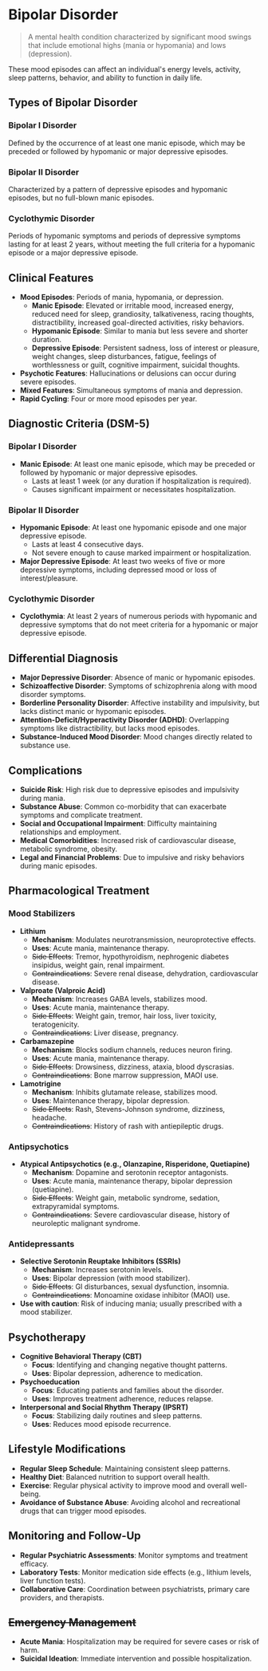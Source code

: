 # Bipolar Disorder

> A mental health condition characterized by significant mood swings that include emotional highs (mania or hypomania) and lows (depression).

These mood episodes can affect an individual's energy levels, activity, sleep patterns, behavior, and ability to function in daily life.

## Types of Bipolar Disorder

### Bipolar I Disorder

Defined by the occurrence of at least one manic episode, which may be preceded or followed by hypomanic or major depressive episodes.

### Bipolar II Disorder

Characterized by a pattern of depressive episodes and hypomanic episodes, but no full-blown manic episodes.

### Cyclothymic Disorder

Periods of hypomanic symptoms and periods of depressive symptoms lasting for at least 2 years, without meeting the full criteria for a hypomanic episode or a major depressive episode.

## Clinical Features

- **Mood Episodes**: Periods of mania, hypomania, or depression.
  - **Manic Episode**: Elevated or irritable mood, increased energy, reduced need for sleep, grandiosity, talkativeness, racing thoughts, distractibility, increased goal-directed activities, risky behaviors.
  - **Hypomanic Episode**: Similar to mania but less severe and shorter duration.
  - **Depressive Episode**: Persistent sadness, loss of interest or pleasure, weight changes, sleep disturbances, fatigue, feelings of worthlessness or guilt, cognitive impairment, suicidal thoughts.
- **Psychotic Features**: Hallucinations or delusions can occur during severe episodes.
- **Mixed Features**: Simultaneous symptoms of mania and depression.
- **Rapid Cycling**: Four or more mood episodes per year.

## Diagnostic Criteria (DSM-5)

### Bipolar I Disorder

- **Manic Episode**: At least one manic episode, which may be preceded or followed by hypomanic or major depressive episodes.
  - Lasts at least 1 week (or any duration if hospitalization is required).
  - Causes significant impairment or necessitates hospitalization.

### Bipolar II Disorder

- **Hypomanic Episode**: At least one hypomanic episode and one major depressive episode.
  - Lasts at least 4 consecutive days.
  - Not severe enough to cause marked impairment or hospitalization.
- **Major Depressive Episode**: At least two weeks of five or more depressive symptoms, including depressed mood or loss of interest/pleasure.

### Cyclothymic Disorder

- **Cyclothymia**: At least 2 years of numerous periods with hypomanic and depressive symptoms that do not meet criteria for a hypomanic or major depressive episode.

## Differential Diagnosis

- **Major Depressive Disorder**: Absence of manic or hypomanic episodes.
- **Schizoaffective Disorder**: Symptoms of schizophrenia along with mood disorder symptoms.
- **Borderline Personality Disorder**: Affective instability and impulsivity, but lacks distinct manic or hypomanic episodes.
- **Attention-Deficit/Hyperactivity Disorder (ADHD)**: Overlapping symptoms like distractibility, but lacks mood episodes.
- **Substance-Induced Mood Disorder**: Mood changes directly related to substance use.

## Complications

- **Suicide Risk**: High risk due to depressive episodes and impulsivity during mania.
- **Substance Abuse**: Common co-morbidity that can exacerbate symptoms and complicate treatment.
- **Social and Occupational Impairment**: Difficulty maintaining relationships and employment.
- **Medical Comorbidities**: Increased risk of cardiovascular disease, metabolic syndrome, obesity.
- **Legal and Financial Problems**: Due to impulsive and risky behaviors during manic episodes.

## Pharmacological Treatment

### Mood Stabilizers

- **Lithium**
  - **Mechanism**: Modulates neurotransmission, neuroprotective effects.
  - **Uses**: Acute mania, maintenance therapy.
  - ~~Side Effects~~: Tremor, hypothyroidism, nephrogenic diabetes insipidus, weight gain, renal impairment.
  - ~~Contraindications~~: Severe renal disease, dehydration, cardiovascular disease.
- **Valproate (Valproic Acid)**
  - **Mechanism**: Increases GABA levels, stabilizes mood.
  - **Uses**: Acute mania, maintenance therapy.
  - ~~Side Effects~~: Weight gain, tremor, hair loss, liver toxicity, teratogenicity.
  - ~~Contraindications~~: Liver disease, pregnancy.
- **Carbamazepine**
  - **Mechanism**: Blocks sodium channels, reduces neuron firing.
  - **Uses**: Acute mania, maintenance therapy.
  - ~~Side Effects~~: Drowsiness, dizziness, ataxia, blood dyscrasias.
  - ~~Contraindications~~: Bone marrow suppression, MAOI use.
- **Lamotrigine**
  - **Mechanism**: Inhibits glutamate release, stabilizes mood.
  - **Uses**: Maintenance therapy, bipolar depression.
  - ~~Side Effects~~: Rash, Stevens-Johnson syndrome, dizziness, headache.
  - ~~Contraindications~~: History of rash with antiepileptic drugs.

### Antipsychotics

- **Atypical Antipsychotics (e.g., Olanzapine, Risperidone, Quetiapine)**
  - **Mechanism**: Dopamine and serotonin receptor antagonists.
  - **Uses**: Acute mania, maintenance therapy, bipolar depression (quetiapine).
  - ~~Side Effects~~: Weight gain, metabolic syndrome, sedation, extrapyramidal symptoms.
  - ~~Contraindications~~: Severe cardiovascular disease, history of neuroleptic malignant syndrome.

### Antidepressants

- **Selective Serotonin Reuptake Inhibitors (SSRIs)**
  - **Mechanism**: Increases serotonin levels.
  - **Uses**: Bipolar depression (with mood stabilizer).
  - ~~Side Effects~~: GI disturbances, sexual dysfunction, insomnia.
  - ~~Contraindications~~: Monoamine oxidase inhibitor (MAOI) use.
- **Use with caution**: Risk of inducing mania; usually prescribed with a mood stabilizer.

## Psychotherapy

- **Cognitive Behavioral Therapy (CBT)**
  - **Focus**: Identifying and changing negative thought patterns.
  - **Uses**: Bipolar depression, adherence to medication.
- **Psychoeducation**
  - **Focus**: Educating patients and families about the disorder.
  - **Uses**: Improves treatment adherence, reduces relapse.
- **Interpersonal and Social Rhythm Therapy (IPSRT)**
  - **Focus**: Stabilizing daily routines and sleep patterns.
  - **Uses**: Reduces mood episode recurrence.

## Lifestyle Modifications

- **Regular Sleep Schedule**: Maintaining consistent sleep patterns.
- **Healthy Diet**: Balanced nutrition to support overall health.
- **Exercise**: Regular physical activity to improve mood and overall well-being.
- **Avoidance of Substance Abuse**: Avoiding alcohol and recreational drugs that can trigger mood episodes.

## Monitoring and Follow-Up

- **Regular Psychiatric Assessments**: Monitor symptoms and treatment efficacy.
- **Laboratory Tests**: Monitor medication side effects (e.g., lithium levels, liver function tests).
- **Collaborative Care**: Coordination between psychiatrists, primary care providers, and therapists.

## ~~Emergency Management~~

- **Acute Mania**: Hospitalization may be required for severe cases or risk of harm.
- **Suicidal Ideation**: Immediate intervention and possible hospitalization.
